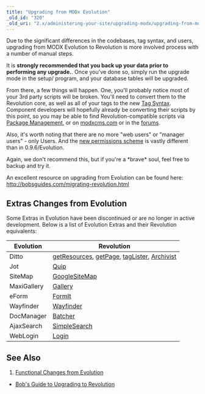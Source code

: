 ```yaml
---
title: "Upgrading from MODx Evolution"
_old_id: "320"
_old_uri: "2.x/administering-your-site/upgrading-modx/upgrading-from-modx-evolution"
---
```


Due to the significant differences in the codebases, tag syntax, and users, upgrading from MODX Evolution to Revolution is more involved process with a number of manual steps.

It is **strongly recommended that you back up your data prior to performing any upgrade.**. Once you've done so, simply run the upgrade mode in the setup/ program, and your database tables will be upgraded.

 From there, a few things will happen. One, you'll probably notice most of your 3rd party scripts will be broken. You'll need to convert them to the Revolution core, as well as all of your tags to the new [Tag Syntax](making-sites-with-modx/tag-syntax "Tag Syntax"). Component developers will hopefully already be converting their scripts by this point, so you may be able to find Revolution-compatible scripts via [Package Management](developing-in-modx/advanced-development/package-management "Package Management"), or on [modxcms.com](http://modxcms.com/extras.html) or in the [forums](http://www.modxcms.com/forums/).

 Also, it's worth noting that there are no more "web users" or "manager users" - only Users. And the [new permissions scheme](administering-your-site/security "Security") is vastly different than in 0.9.6/Evolution.

 Again, we don't recommend this, but if you're a \*brave\* soul, feel free to backup and try it.

 An excellent resource on upgrading from Evolution can be found here: <http://bobsguides.com/migrating-revolution.html>

## Extras Changes from Evolution

 Some Extras in Evolution have been discontinued or are no longer in active development. Below is a list of Evolution Extras and their Revolution equivalents:

 | Evolution | Revolution |
|-----------|------------|
| Ditto | [getResources](/extras/revo/getresources "getResources"), [getPage](/extras/revo/getpage "getPage"), [tagLister](/extras/revo/taglister "tagLister"), [Archivist](/extras/revo/archivist "Archivist") |
| Jot | [Quip](/extras/revo/quip "Quip") |
| SiteMap | [GoogleSiteMap](/extras/revo/googlesitemap "GoogleSiteMap") |
| MaxiGallery | [Gallery](/extras/revo/gallery "Gallery") |
| eForm | [FormIt](/extras/revo/formit "FormIt") |
| Wayfinder | [Wayfinder](/extras/evo/wayfinder "Wayfinder") |
| DocManager | [Batcher](/extras/revo/batcher "Batcher") |
| AjaxSearch | [SimpleSearch](/extras/revo/simplesearch "SimpleSearch") |
| WebLogin | [Login](/extras/revo/login "Login") |
## See Also

1. [Functional Changes from Evolution](administering-your-site/upgrading-modx/upgrading-from-modx-evolution/functional-changes-from-evolution)

- [Bob's Guide to Upgrading to Revolution](http://bobsguides.com/migrating-revolution.html)